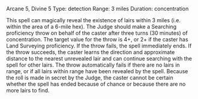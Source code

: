 Arcane 5, Divine 5
Type: detection
Range: 3 miles
Duration: concentration

This spell can magically reveal the existence of lairs within 3 miles (i.e. within the area of a 6-mile hex). The Judge should make a Searching proficiency throw on behalf of the caster after three turns (30 minutes) of concentration. The target value for the throw is 4+, or 2+ if the caster has Land Surveying proficiency. If the throw fails, the spell immediately ends. If the throw succeeds, the caster learns the direction and approximate distance to the nearest unrevealed lair and can continue searching with the spell for other lairs. The throw automatically fails if there are no lairs in range, or if all lairs within range have been revealed by the spell. Because the roll is made in secret by the Judge, the caster cannot be certain whether the spell has ended because of chance or because there are no more lairs to find.